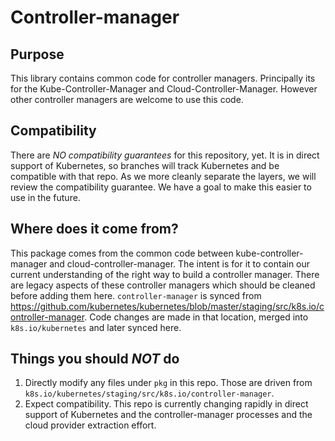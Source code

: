 # Controller-manager

## Purpose

This library contains common code for controller managers. Principally its for
the Kube-Controller-Manager and Cloud-Controller-Manager. However other
controller managers are welcome to use this code.


## Compatibility

There are *NO compatibility guarantees* for this repository, yet.  It is in direct support of Kubernetes, so branches
will track Kubernetes and be compatible with that repo.  As we more cleanly separate the layers, we will review the
compatibility guarantee. We have a goal to make this easier to use in the future.


## Where does it come from?

This package comes from the common code between kube-controller-manager and
cloud-controller-manager. The intent is for it to contain our current
understanding of the right way to build a controller manager. There are legacy
aspects of these controller managers which should be cleaned before adding them
here.
`controller-manager` is synced from https://github.com/kubernetes/kubernetes/blob/master/staging/src/k8s.io/controller-manager.
Code changes are made in that location, merged into `k8s.io/kubernetes` and later synced here.


## Things you should *NOT* do

 1. Directly modify any files under `pkg` in this repo.  Those are driven from `k8s.io/kubernetes/staging/src/k8s.io/controller-manager`.
 2. Expect compatibility.  This repo is currently changing rapidly in direct support of
    Kubernetes and the controller-manager processes and the cloud provider
    extraction effort.

